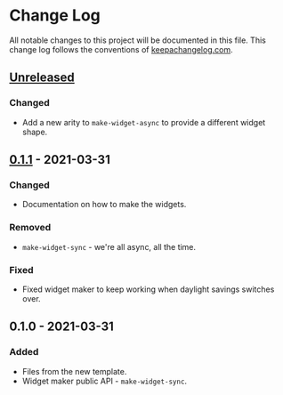 # Change Log
All notable changes to this project will be documented in this file. This change log follows the conventions of [keepachangelog.com](http://keepachangelog.com/).

## [Unreleased]
### Changed
- Add a new arity to `make-widget-async` to provide a different widget shape.

## [0.1.1] - 2021-03-31
### Changed
- Documentation on how to make the widgets.

### Removed
- `make-widget-sync` - we're all async, all the time.

### Fixed
- Fixed widget maker to keep working when daylight savings switches over.

## 0.1.0 - 2021-03-31
### Added
- Files from the new template.
- Widget maker public API - `make-widget-sync`.

[Unreleased]: https://github.com/your-name/try-clojure/compare/0.1.1...HEAD
[0.1.1]: https://github.com/your-name/try-clojure/compare/0.1.0...0.1.1
